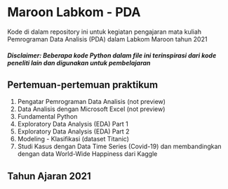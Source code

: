 # Maroon Labkom - PDA
Kode di dalam repository ini untuk kegiatan pengajaran mata kuliah Pemrograman Data Analisis (PDA) dalam Labkom Maroon tahun 2021

##### Disclaimer: Beberapa kode Python dalam file ini terinspirasi dari kode peneliti lain dan digunakan untuk pembelajaran

## Pertemuan-pertemuan praktikum
1. Pengatar Pemrograman Data Analisis (not preview)
2. Data Analisis dengan Microsoft Excel (not preview)
3. Fundamental Python
4. Exploratory Data Analysis (EDA) Part 1
5. Exploratory Data Analysis (EDA) Part 2
6. Modeling - Klasifikasi (dataset Titanic)
7. Studi Kasus dengan Data Time Series (Covid-19) dan membandingkan dengan data World-Wide Happiness dari Kaggle

## Tahun Ajaran 2021
